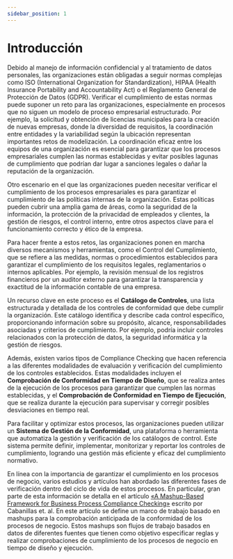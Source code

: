 ```yaml
---
sidebar_position: 1
---
```


# Introducción

<div class="justified-text">
Debido al manejo de información confidencial y al tratamiento de datos personales, las organizaciones están obligadas a seguir normas complejas como ISO (International Organization for Standardization), HIPAA (Health Insurance Portability and Accountability Act) o el Reglamento General de Protección de Datos (GDPR). Verificar el cumplimiento de estas normas puede suponer un reto para las organizaciones, especialmente en procesos que no siguen un modelo de proceso empresarial estructurado. Por ejemplo, la solicitud y obtención de licencias municipales para la creación de nuevas empresas, donde la diversidad de requisitos, la coordinación entre entidades y la variabilidad según la ubicación representan importantes retos de modelización. La coordinación eficaz entre los equipos de una organización es esencial para garantizar que los procesos empresariales cumplen las normas establecidas y evitar posibles lagunas de cumplimiento que podrían dar lugar a sanciones legales o dañar la reputación de la organización.

Otro escenario en el que las organizaciones pueden necesitar verificar el cumplimiento de los procesos empresariales es para garantizar el cumplimiento de las políticas internas de la organización. Estas políticas pueden cubrir una amplia gama de áreas, como la seguridad de la información, la protección de la privacidad de empleados y clientes, la gestión de riesgos, el control interno, entre otros aspectos clave para el funcionamiento correcto y ético de la empresa.

Para hacer frente a estos retos, las organizaciones ponen en marcha diversos mecanismos y herramientas, como el Control del Cumplimiento, que se refiere a las medidas, normas o procedimientos establecidos para garantizar el cumplimiento de los requisitos legales, reglamentarios o internos aplicables. Por ejemplo, la revisión mensual de los registros financieros por un auditor externo para garantizar la transparencia y exactitud de la información contable de una empresa.

Un recurso clave en este proceso es el **Catálogo de Controles**, una lista estructurada y detallada de los controles de conformidad que debe cumplir la organización. Este catálogo identifica y describe cada control específico, proporcionando información sobre su propósito, alcance, responsabilidades asociadas y criterios de cumplimiento. Por ejemplo, podría incluir controles relacionados con la protección de datos, la seguridad informática y la gestión de riesgos.

Además, existen varios tipos de Compliance Checking que hacen referencia a las diferentes modalidades de evaluación y verificación del cumplimiento de los controles establecidos. Estas modalidades incluyen el **Comprobación de Conformidad en Tiempo de Diseño**, que se realiza antes de la ejecución de los procesos para garantizar que cumplen las normas establecidas, y el **Comprobación de Conformidad en Tiempo de Ejecución**, que se realiza durante la ejecución para supervisar y corregir posibles desviaciones en tiempo real.

Para facilitar y optimizar estos procesos, las organizaciones pueden utilizar un **Sistema de Gestión de la Conformidad**, una plataforma o herramienta que automatiza la gestión y verificación de los catálogos de control. Este sistema permite definir, implementar, monitorizar y reportar los controles de cumplimiento, logrando una gestión más eficiente y eficaz del cumplimiento normativo.

En línea con la importancia de garantizar el cumplimiento en los procesos de negocio, varios estudios y artículos han abordado las diferentes fases de verificación dentro del ciclo de vida de estos procesos. En particular, gran parte de esta información se detalla en el artículo [«A Mashup-Based Framework for Business Process Compliance Checking»](https://ieeexplore.ieee.org/abstract/document/9113467?casa_token=Xv8Xs2WmdB8AAAAA:IyzPCRYkweCNtlO_q86EjSZAj5feB4PLnx_W6yxzQMTtrUq_nuI4mXQlUl4r76AA2UDtFe7Nig) escrito por Cabanillas et. al. En este artículo se define un marco de trabajo basado en mashups para la comprobación anticipada de la conformidad de los procesos de negocio. Estos mashups son flujos de trabajo basados en datos de diferentes fuentes que tienen como objetivo especificar reglas y realizar comprobaciones de cumplimiento de los procesos de negocio en tiempo de diseño y ejecución.

</div>
